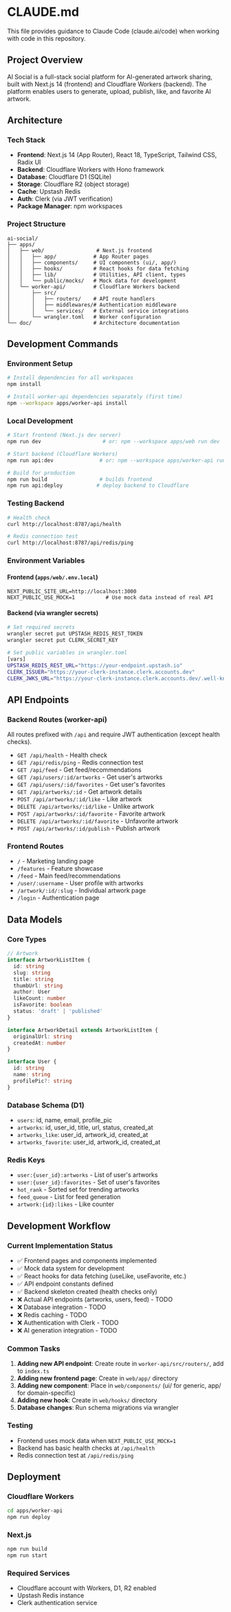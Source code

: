# CLAUDE.md

This file provides guidance to Claude Code (claude.ai/code) when working with code in this repository.

## Project Overview

AI Social is a full-stack social platform for AI-generated artwork sharing, built with Next.js 14 (frontend) and Cloudflare Workers (backend). The platform enables users to generate, upload, publish, like, and favorite AI artwork.

## Architecture

### Tech Stack
- **Frontend**: Next.js 14 (App Router), React 18, TypeScript, Tailwind CSS, Radix UI
- **Backend**: Cloudflare Workers with Hono framework
- **Database**: Cloudflare D1 (SQLite)
- **Storage**: Cloudflare R2 (object storage)
- **Cache**: Upstash Redis
- **Auth**: Clerk (via JWT verification)
- **Package Manager**: npm workspaces

### Project Structure
```
ai-social/
├── apps/
│   ├── web/                 # Next.js frontend
│   │   ├── app/            # App Router pages
│   │   ├── components/     # UI components (ui/, app/)
│   │   ├── hooks/          # React hooks for data fetching
│   │   ├── lib/            # Utilities, API client, types
│   │   └── public/mocks/   # Mock data for development
│   └── worker-api/         # Cloudflare Workers backend
│       ├── src/
│       │   ├── routers/    # API route handlers
│       │   ├── middlewares/# Authentication middleware
│       │   └── services/   # External service integrations
│       └── wrangler.toml   # Worker configuration
└── doc/                    # Architecture documentation
```

## Development Commands

### Environment Setup
```bash
# Install dependencies for all workspaces
npm install

# Install worker-api dependencies separately (first time)
npm --workspace apps/worker-api install
```

### Local Development
```bash
# Start frontend (Next.js dev server)
npm run dev                    # or: npm --workspace apps/web run dev

# Start backend (Cloudflare Workers)
npm run api:dev               # or: npm --workspace apps/worker-api run dev

# Build for production
npm run build                 # builds frontend
npm run api:deploy           # deploy backend to Cloudflare
```

### Testing Backend
```bash
# Health check
curl http://localhost:8787/api/health

# Redis connection test
curl http://localhost:8787/api/redis/ping
```

### Environment Variables

#### Frontend (`apps/web/.env.local`)
```
NEXT_PUBLIC_SITE_URL=http://localhost:3000
NEXT_PUBLIC_USE_MOCK=1          # Use mock data instead of real API
```

#### Backend (via wrangler secrets)
```bash
# Set required secrets
wrangler secret put UPSTASH_REDIS_REST_TOKEN
wrangler secret put CLERK_SECRET_KEY

# Set public variables in wrangler.toml
[vars]
UPSTASH_REDIS_REST_URL="https://your-endpoint.upstash.io"
CLERK_ISSUER="https://your-clerk-instance.clerk.accounts.dev"
CLERK_JWKS_URL="https://your-clerk-instance.clerk.accounts.dev/.well-known/jwks.json"
```

## API Endpoints

### Backend Routes (worker-api)
All routes prefixed with `/api` and require JWT authentication (except health checks).

- `GET /api/health` - Health check
- `GET /api/redis/ping` - Redis connection test
- `GET /api/feed` - Get feed/recommendations
- `GET /api/users/:id/artworks` - Get user's artworks
- `GET /api/users/:id/favorites` - Get user's favorites
- `GET /api/artworks/:id` - Get artwork details
- `POST /api/artworks/:id/like` - Like artwork
- `DELETE /api/artworks/:id/like` - Unlike artwork
- `POST /api/artworks/:id/favorite` - Favorite artwork
- `DELETE /api/artworks/:id/favorite` - Unfavorite artwork
- `POST /api/artworks/:id/publish` - Publish artwork

### Frontend Routes
- `/` - Marketing landing page
- `/features` - Feature showcase
- `/feed` - Main feed/recommendations
- `/user/:username` - User profile with artworks
- `/artwork/:id/:slug` - Individual artwork page
- `/login` - Authentication page

## Data Models

### Core Types
```typescript
// Artwork
interface ArtworkListItem {
  id: string
  slug: string
  title: string
  thumbUrl: string
  author: User
  likeCount: number
  isFavorite: boolean
  status: 'draft' | 'published'
}

interface ArtworkDetail extends ArtworkListItem {
  originalUrl: string
  createdAt: number
}

interface User {
  id: string
  name: string
  profilePic?: string
}
```

### Database Schema (D1)
- `users`: id, name, email, profile_pic
- `artworks`: id, user_id, title, url, status, created_at
- `artworks_like`: user_id, artwork_id, created_at
- `artworks_favorite`: user_id, artwork_id, created_at

### Redis Keys
- `user:{user_id}:artworks` - List of user's artworks
- `user:{user_id}:favorites` - Set of user's favorites
- `hot_rank` - Sorted set for trending artworks
- `feed_queue` - List for feed generation
- `artwork:{id}:likes` - Like counter

## Development Workflow

### Current Implementation Status
- ✅ Frontend pages and components implemented
- ✅ Mock data system for development
- ✅ React hooks for data fetching (useLike, useFavorite, etc.)
- ✅ API endpoint constants defined
- ✅ Backend skeleton created (health checks only)
- ❌ Actual API endpoints (artworks, users, feed) - TODO
- ❌ Database integration - TODO
- ❌ Redis caching - TODO
- ❌ Authentication with Clerk - TODO
- ❌ AI generation integration - TODO

### Common Tasks
1. **Adding new API endpoint**: Create route in `worker-api/src/routers/`, add to `index.ts`
2. **Adding new frontend page**: Create in `web/app/` directory
3. **Adding new component**: Place in `web/components/` (ui/ for generic, app/ for domain-specific)
4. **Adding new hook**: Create in `web/hooks/` directory
5. **Database changes**: Run schema migrations via wrangler

### Testing
- Frontend uses mock data when `NEXT_PUBLIC_USE_MOCK=1`
- Backend has basic health checks at `/api/health`
- Redis connection test at `/api/redis/ping`

## Deployment

### Cloudflare Workers
```bash
cd apps/worker-api
npm run deploy
```

### Next.js
```bash
npm run build
npm run start
```

### Required Services
- Cloudflare account with Workers, D1, R2 enabled
- Upstash Redis instance
- Clerk authentication service